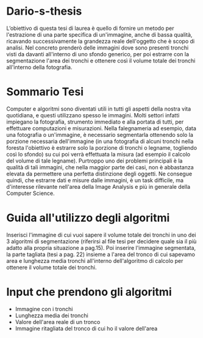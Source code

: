 # Dario-s-thesis
L’obiettivo di questa tesi di laurea è quello di fornire un metodo per l'estrazione di una parte specifica di un'immagine, 
anche di bassa qualità, ricavando successivamente la grandezza reale dell'oggetto che è scopo di analisi.
Nel concreto prenderò delle immagini dove sono presenti tronchi visti da davanti all'interno di uno sfondo generico,
per poi estrarre con la segmentazione l'area dei tronchi e ottenere così il volume totale dei tronchi all'interno della fotografia.


# Sommario Tesi
Computer e algoritmi sono diventati utili in tutti gli aspetti della nostra vita quotidiana, e questi utilizzano spesso le immagini.
Molti settori infatti impiegano la fotografia, strumento immediato e alla portata di tutti, per effettuare computazioni e misurazioni.
Nella falegnameria ad esempio, data una fotografia o un'immagine, è necessario segmentarla ottenendo solo la porzione necessaria dell'immagine 
(in una fotografia di alcuni tronchi nella foresta l'obiettivo è estrarre solo la porzione di tronchi o legname, togliendo così lo sfondo)
su cui poi verrà effettuata la misura (ad esempio il calcolo del volume di tale legname). Purtroppo uno dei problemi principali è la qualità di tali immagini,
che nella maggior parte dei casi, non è abbastanza elevata da permettere una perfetta distinzione degli oggetti. Ne consegue quindi, 
che estrarre dati e misure dalle immagini, è un task difficile, ma d'interesse rilevante nell'area della Image Analysis e più in generale della 
Computer Science.


# Guida all'utilizzo degli algoritmi
Inserisci l'immagine di cui vuoi sapere il volume totale dei tronchi in uno dei 3 algoritmi di segmentazione
(riferirsi al file tesi per decidere quale sia il più adatto alla propria situazione a pag.15).
Poi inserire l'immagine segmentata, la parte tagliata (tesi a pag. 22) insieme a l'area del tronco di cui sapevamo area e lunghezza media tronchi 
all'interno dell'algoritmo di calcolo per ottenere il volume totale dei tronchi.



# Input che prendono gli algoritmi
* Immagine con i tronchi
* Lunghezza media dei tronchi
* Valore dell'area reale di un tronco
* Immagine ritagliata del tronco di cui ho il valore dell'area

